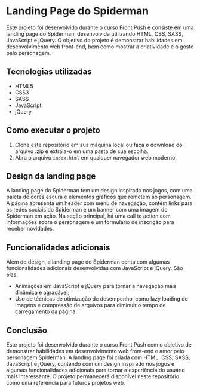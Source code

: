 # Landing Page do Spiderman

Este projeto foi desenvolvido durante o curso Front Push e consiste em uma landing page do Spiderman, desenvolvida utilizando HTML, CSS, SASS, JavaScript e jQuery. O objetivo do projeto é demonstrar habilidades em desenvolvimento web front-end, bem como mostrar a criatividade e o gosto pelo personagem.

## Tecnologias utilizadas

- HTML5
- CSS3
- SASS
- JavaScript
- jQuery

## Como executar o projeto

1. Clone este repositório em sua máquina local ou faça o download do arquivo .zip e extraia-o em uma pasta de sua escolha.
2. Abra o arquivo `index.html` em qualquer navegador web moderno.

## Design da landing page

A landing page do Spiderman tem um design inspirado nos jogos, com uma paleta de cores escura e elementos gráficos que remetem ao personagem. A página apresenta um header com menu de navegação, contém links para as redes sociais do Spiderman e um banner com uma imagem do Spiderman em ação. Na seção principal, há uma call to action com informações sobre o personagem e um formulário de inscrição para receber novidades. 

## Funcionalidades adicionais

Além do design, a landing page do Spiderman conta com algumas funcionalidades adicionais desenvolvidas com JavaScript e jQuery. São elas:

- Animações em JavaScript e jQuery para tornar a navegação mais dinâmica e agradável;
- Uso de técnicas de otimização de desempenho, como lazy loading de imagens e compressão de arquivos para diminuir o tempo de carregamento da página.

## Conclusão

Este projeto foi desenvolvido durante o curso Front Push com o objetivo de demonstrar habilidades em desenvolvimento web front-end e amor pelo personagem Spiderman. A landing page foi criada com HTML, CSS, SASS, JavaScript e jQuery, contando com um design inspirado nos jogos e algumas funcionalidades adicionais para tornar a experiência do usuário mais interessante. O projeto permanecerá disponível neste repositório como uma referência para futuros projetos web.
